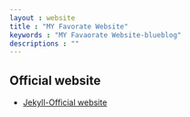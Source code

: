 ```yaml
---
layout : website
title : "MY Favorate Website"
keywords : "MY Favaorate Website-blueblog"
descriptions : ""
---
```


Official website
----------------

-	[Jekyll-Official website][t1]

[t1]: http://jekyllrb.com/ "Jekyll"